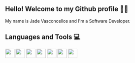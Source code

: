## Hello! Welcome to my Github profile 🤘🏼
<div>My name is Jade Vasconcellos and I'm a Software Developer.</div>

<h2>Languages and Tools 💻</h2>

<div>
  <img src="https://cdn.jsdelivr.net/gh/devicons/devicon@latest/icons/html5/html5-original.svg" height=30px, width=30px/>
  <img src="https://cdn.jsdelivr.net/gh/devicons/devicon@latest/icons/css3/css3-original.svg" height=30px, width=30px />
  <img src="https://cdn.jsdelivr.net/gh/devicons/devicon@latest/icons/javascript/javascript-original.svg" height=30px, width=30px/>
  <img src="https://cdn.jsdelivr.net/gh/devicons/devicon@latest/icons/go/go-original.svg" height=30px, width=30px />
  <img src="https://cdn.jsdelivr.net/gh/devicons/devicon@latest/icons/react/react-original.svg" height=30px, width=30px/>
  <img src="https://cdn.jsdelivr.net/gh/devicons/devicon@latest/icons/npm/npm-original-wordmark.svg" height=30px, width=30px />
  <img src="https://cdn.jsdelivr.net/gh/devicons/devicon@latest/icons/git/git-original.svg" height=30px, width=30px/>
          
                  
</div>


